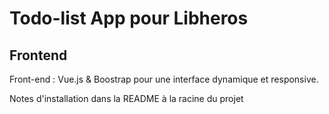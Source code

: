 # Todo-list App pour Libheros

## Frontend

Front-end : Vue.js & Boostrap pour une interface dynamique et responsive.

Notes d'installation dans la README à la racine du projet